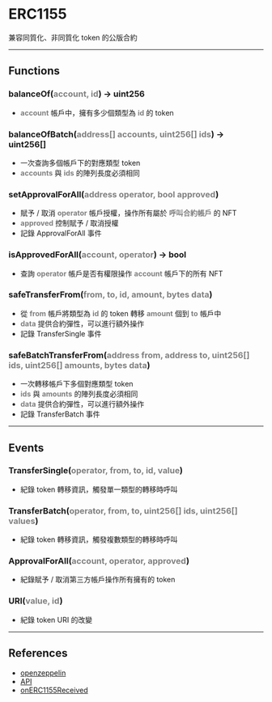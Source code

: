 # ERC1155
兼容同質化、非同質化 token 的公版合約

___
## Functions

### balanceOf(<font color="grey">account, id</font>) -> uint256
- <font color="grey">__account__</font> 帳戶中，擁有多少個類型為 <font color="grey">__id__</font> 的 token

### balanceOfBatch(<font color="grey">address[] accounts, uint256[] ids</font>) -> uint256[]
- 一次查詢多個帳戶下的對應類型 token
- <font color="grey">__accounts__</font> 與 <font color="grey">__ids__</font> 的陣列長度必須相同

### setApprovalForAll(<font color="grey">address operator, bool approved</font>)
- 賦予 / 取消 <font color="grey">__operator__</font> 帳戶授權，操作所有屬於 <font color="grey">__呼叫合約帳戶__</font> 的 NFT
- <font color="grey">__approved__</font> 控制賦予 / 取消授權
- 記錄 ApprovalForAll 事件

### isApprovedForAll(<font color="grey">account, operator</font>) -> bool
- 查詢 <font color="grey">__operator__</font> 帳戶是否有權限操作 <font color="grey">__account__</font> 帳戶下的所有 NFT

### safeTransferFrom(<font color="grey">from, to, id, amount, bytes data</font>)
- 從 <font color="grey">__from__</font> 帳戶將類型為 <font color="grey">__id__</font> 的 token 轉移 <font color="grey">__amount__</font> 個到 <font color="grey">__to__</font> 帳戶中
- <font color="grey">__data__</font> 提供合約彈性，可以進行額外操作
- 記錄 TransferSingle 事件

### safeBatchTransferFrom(<font color="grey">address from, address to, uint256[] ids, uint256[] amounts, bytes data</font>)
- 一次轉移帳戶下多個對應類型 token
- <font color="grey">__ids__</font> 與 <font color="grey">__amounts__</font> 的陣列長度必須相同
- <font color="grey">__data__</font> 提供合約彈性，可以進行額外操作
- 記錄 TransferBatch 事件

___
## Events

### TransferSingle(<font color="grey">operator, from, to, id, value</font>)
- 紀錄 token 轉移資訊，觸發單一類型的轉移時呼叫

### TransferBatch(<font color="grey">operator, from, to, uint256[] ids, uint256[] values</font>)
- 紀錄 token 轉移資訊，觸發複數類型的轉移時呼叫

### ApprovalForAll(<font color="grey">account, operator, approved</font>)
- 紀錄賦予 / 取消第三方帳戶操作所有擁有的 token

### URI(<font color="grey">value, id</font>)
- 紀錄 token URI 的改變

___
## References
- [openzeppelin](https://docs.openzeppelin.com/contracts/4.x/erc1155)
- [API](https://docs.openzeppelin.com/contracts/4.x/api/token/erc1155#IERC1155)
- [onERC1155Received](https://docs.openzeppelin.com/contracts/4.x/api/token/erc1155#IERC1155Receiver-onERC1155Received-address-address-uint256-uint256-bytes-)
